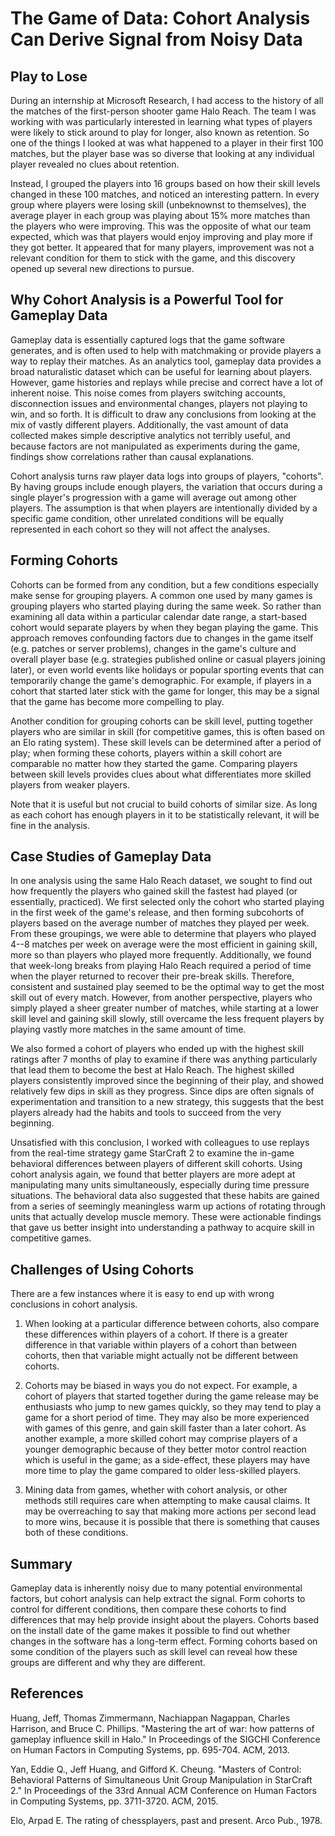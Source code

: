 # The Game of Data: Cohort Analysis Can Derive Signal from Noisy Data

## Play to Lose

During an internship at Microsoft Research, I had access to the history of all the matches of the first-person shooter game Halo Reach. The team I was working with was particularly interested in learning what types of players were likely to stick around to play for longer, also known as retention. So one of the things I looked at was what happened to a player in their first 100 matches, but the player base was so diverse that looking at any individual player revealed no clues about retention.

Instead, I grouped the players into 16 groups based on how their skill levels changed in these 100 matches, and noticed an interesting pattern. In every group where players were losing skill (unbeknownst to themselves), the average player in each group was playing about 15% more matches than the players who were improving. This was the opposite of what our team expected, which was that players would enjoy improving and play more if they got better. It appeared that for many players, improvement was not a relevant condition for them to stick with the game, and this discovery opened up several new directions to pursue.

## Why Cohort Analysis is a Powerful Tool for Gameplay Data

Gameplay data is essentially captured logs that the game software generates, and is often used to help with matchmaking or provide players a way to replay their matches. As an analytics tool, gameplay data provides a broad naturalistic dataset which can be useful for learning about players. However, game histories and replays while precise and correct have a lot of inherent noise. This noise comes from players switching accounts, disconnection issues and environmental changes, players not playing to win, and so forth. It is difficult to draw any conclusions from looking at the mix of vastly different players. Additionally, the vast amount of data collected makes simple descriptive analytics not terribly useful, and because factors are not manipulated as experiments during the game, findings show correlations rather than causal explanations.

Cohort analysis turns raw player data logs into groups of players, "cohorts". By having groups include enough players, the variation that occurs during a single player's progression with a game will average out among other players. The assumption is that when players are intentionally divided by a specific game condition, other unrelated conditions will be equally represented in each cohort so they will not affect the analyses.

## Forming Cohorts

Cohorts can be formed from any condition, but a few conditions especially make sense for grouping players. A common one used by many games is grouping players who started playing during the same week. So rather than examining all data within a particular calendar date range, a start-based cohort would separate players by when they began playing the game. This approach removes confounding factors due to changes in the game itself (e.g. patches or server problems), changes in the game's culture and overall player base (e.g. strategies published online or casual players joining later), or even world events like holidays or popular sporting events that can temporarily change the game's demographic. For example, if players in a cohort that started later stick with the game for longer, this may be a signal that the game has become more compelling to play.

Another condition for grouping cohorts can be skill level, putting together players who are similar in skill (for competitive games, this is often based on an Elo rating system). These skill levels can be determined after a period of play; when forming these cohorts, players within a skill cohort are comparable no matter how they started the game. Comparing players between skill levels provides clues about what differentiates more skilled players from weaker players.

Note that it is useful but not crucial to build cohorts of similar size. As long as each cohort has enough players in it to be statistically relevant, it will be fine in the analysis.

## Case Studies of Gameplay Data
In one analysis using the same Halo Reach dataset, we sought to find out how frequently the players who gained skill the fastest had played (or essentially, practiced). We first selected only the cohort who started playing in the first week of the game's release, and then forming subcohorts of players based on the average number of matches they played per week. From these groupings, we were able to determine that players who played 4--8 matches per week on average were the most efficient in gaining skill, more so than players who played more frequently. Additionally, we found that week-long breaks from playing Halo Reach required a period of time when the player returned to recover their pre-break skills. Therefore, consistent and sustained play seemed to be the optimal way to get the most skill out of every match. However, from another perspective, players who simply played a sheer greater number of matches, while starting at a lower skill level and gaining skill slowly, still overcame the less frequent players by playing vastly more matches in the same amount of time.

We also formed a cohort of players who ended up with the highest skill ratings after 7 months of play to examine if there was anything particularly that lead them to become the best at Halo Reach. The highest skilled players consistently improved since the beginning of their play, and showed relatively few dips in skill as they progress. Since dips are often signals of experimentation and transition to a new strategy, this suggests that the best players already had the habits and tools to succeed from the very beginning.

Unsatisfied with this conclusion, I worked with colleagues to use replays from the real-time strategy game StarCraft 2 to examine the in-game behavioral differences between players of different skill cohorts. Using cohort analysis again, we found that better players are more adept at manipulating many units simultaneously, especially during time pressure situations. The behavioral data also suggested that these habits are gained from a series of seemingly meaningless warm up actions of rotating through units that actually develop muscle memory. These were actionable findings that gave us better insight into understanding a pathway to acquire skill in competitive games.

## Challenges of Using Cohorts

There are a few instances where it is easy to end up with wrong conclusions in cohort analysis.

1. When looking at a particular difference between cohorts, also compare these differences within players of a cohort. If there is a greater difference in that variable within players of a cohort than between cohorts, then that variable might actually not be different between cohorts.

2. Cohorts may be biased in ways you do not expect. For example, a cohort of players that started together during the game release may be enthusiasts who jump to new games quickly, so they may tend to play a game for a short period of time. They may also be more experienced with games of this genre, and gain skill faster than a later cohort. As another example, a more skilled cohort may comprise players of a younger demographic because of they better motor control reaction which is useful in the game; as a side-effect, these players may have more time to play the game compared to older less-skilled players.

3. Mining data from games, whether with cohort analysis, or other methods still requires care when attempting to make causal claims. It may be overreaching to say that making more actions per second lead to more wins, because it is possible that there is something that causes both of these conditions.

## Summary

Gameplay data is inherently noisy due to many potential environmental factors, but cohort analysis can help extract the signal. Form cohorts to control for different conditions, then compare these cohorts to find differences that may help provide insight about the players. Cohorts based on the install date of the game makes it possible to find out whether changes in the software has a long-term effect. Forming cohorts based on some condition of the players such as skill level can reveal how these groups are different and why they are different.

## References

Huang, Jeff, Thomas Zimmermann, Nachiappan Nagappan, Charles Harrison, and Bruce C. Phillips. "Mastering the art of war: how patterns of gameplay influence skill in Halo." In Proceedings of the SIGCHI Conference on Human Factors in Computing Systems, pp. 695-704. ACM, 2013.

Yan, Eddie Q., Jeff Huang, and Gifford K. Cheung. "Masters of Control: Behavioral Patterns of Simultaneous Unit Group Manipulation in StarCraft 2." In Proceedings of the 33rd Annual ACM Conference on Human Factors in Computing Systems, pp. 3711-3720. ACM, 2015.

Elo, Arpad E. The rating of chessplayers, past and present. Arco Pub., 1978.
